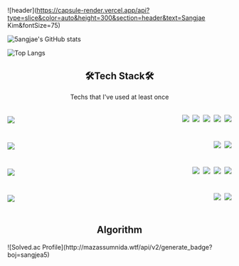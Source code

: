 ![header](https://capsule-render.vercel.app/api?type=slice&color=auto&height=300&section=header&text=Sangjae Kim&fontSize=75)

![5angjae's GitHub stats](https://github-readme-stats.vercel.app/api?username=5angjae)

![Top Langs](https://github-readme-stats.vercel.app/api/top-langs/?username=5angjae&layout=compact)



<h2 align="center">
    🛠️Tech Stack🛠️
</h2>

<p align="center">
    Techs that I've used at least once
</p>

<div style="display:flex; justify-content: space-between; align-items: center;">
    <p align="center" style="line-height:2.2;">
    	<img src="https://img.shields.io/badge/Language-ffffff?style=for-the-badge&logo=python123&logoColor=white"/>
	</p>
	<p align="center" style="line-height:2.2;">
        <img src="https://img.shields.io/badge/Python-3766AB?style=for-the-badge&logo=Python&logoColor=white"/></a>&nbsp <img src="https://img.shields.io/badge/C Sharp-239120?style=for-the-badge&logo=C Sharp&logoColor=white"/></a>&nbsp <img src="https://img.shields.io/badge/Java-007396?style=for-the-badge&logo=Java&logoColor=white"/></a>&nbsp <img src="https://img.shields.io/badge/C-A8B9CC?style=for-the-badge&logo=C&logoColor=white"/></a>&nbsp <img src="https://img.shields.io/badge/C++-00599C?style=for-the-badge&logo=C++&logoColor=white"/>
	</p>
</div>

<div style="display:flex; justify-content: space-between; align-items: center;">
    <p align="center" style="line-height:2.2;">
    	<img src="https://img.shields.io/badge/Backend-ffffff?style=for-the-badge&logo=python123&logoColor=white"/>
	</p>
	<p align="center" style="line-height:2.2;">
        <img src="https://img.shields.io/badge/ASP.NET Core-512BD4?style=for-the-badge&logo=.NET&logoColor=white"/></a>&nbsp <img src="https://img.shields.io/badge/Django-092E20?style=for-the-badge&logo=Django&logoColor=white"/>
	</p>
</div>

<div style="display:flex; justify-content: space-between; align-items: center;">
    <p align="center" style="line-height:2.2;">
    	<img src="https://img.shields.io/badge/Frontend-ffffff?style=for-the-badge&logo=python123&logoColor=white"/>
	</p>
	<p align="center" style="line-height:2.2;">
        <img src="https://img.shields.io/badge/HTML5-E34F26?style=for-the-badge&logo=HTML5&logoColor=white"/></a>&nbsp <img src="https://img.shields.io/badge/CSS3-1572B6?style=for-the-badge&logo=CSS3&logoColor=white"/></a>&nbsp <img src="https://img.shields.io/badge/JavaScript-F7DF1E?style=for-the-badge&logo=JavaScript&logoColor=white"/></a>&nbsp <img src="https://img.shields.io/badge/Vue.js-4FC08D?style=for-the-badge&logo=Vue.js&logoColor=white"/>
	</p>
</div>

<div style="display:flex; justify-content: space-between; align-items: center;">
    <p align="center" style="line-height:2.2;">
    	<img src="https://img.shields.io/badge/DevOps-ffffff?style=for-the-badge&logo=python123&logoColor=white"/>
	</p>
	<p align="center" style="line-height:2.2;">
        <img src="https://img.shields.io/badge/AWS RDS-3383C8?style=for-the-badge&logo=AmazonAWS&logoColor=white"/></a>&nbsp <img src="https://img.shields.io/badge/AWS ELASTIC BEANSTALK-789E3F?style=for-the-badge&logo=AmazonAWS&logoColor=white"/>
	</p>
</div>







<h2 align="center">
    Algorithm
</h2>
![Solved.ac Profile](http://mazassumnida.wtf/api/v2/generate_badge?boj=sangjea5)

